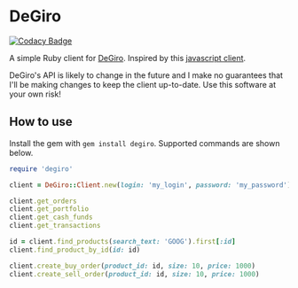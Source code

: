 # DeGiro

[![Codacy Badge](https://api.codacy.com/project/badge/Grade/e38cac1a8e6d4a97bdcaf60f4635c63f)](https://app.codacy.com/app/grzegorzblaszczyk/degiro?utm_source=github.com&utm_medium=referral&utm_content=grzegorzblaszczyk/degiro&utm_campaign=Badge_Grade_Dashboard)

A simple Ruby client for [DeGiro](https://www.degiro.co.uk/). Inspired by this [javascript client](https://github.com/pladaria/degiro).

DeGiro's API is likely to change in the future and I make no guarantees that I'll be making changes to keep the client up-to-date. Use this software at your own risk!

## How to use

Install the gem with `gem install degiro`. Supported commands are shown below.

```ruby
require 'degiro'

client = DeGiro::Client.new(login: 'my_login', password: 'my_password')

client.get_orders
client.get_portfolio
client.get_cash_funds
client.get_transactions

id = client.find_products(search_text: 'GOOG').first[:id]
client.find_product_by_id(id: id)

client.create_buy_order(product_id: id, size: 10, price: 1000)
client.create_sell_order(product_id: id, size: 10, price: 1000)
```
